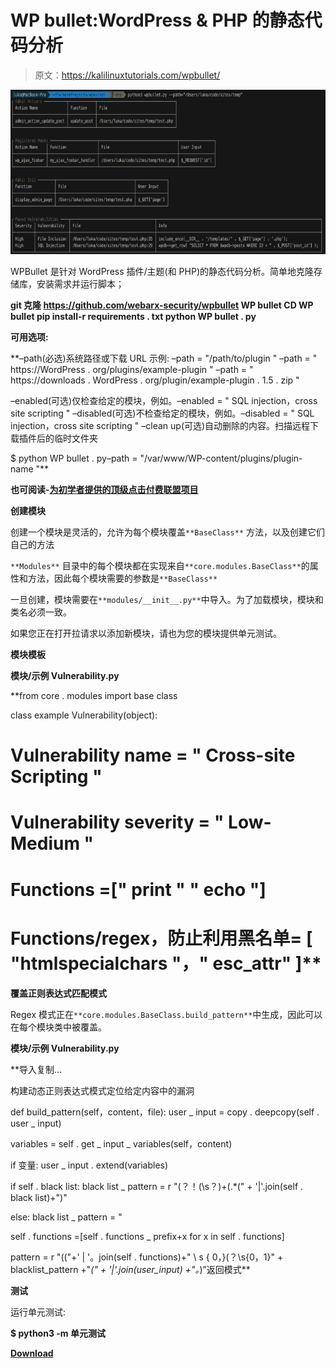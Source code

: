# WP bullet:WordPress & PHP 的静态代码分析

> 原文：<https://kalilinuxtutorials.com/wpbullet/>

[![WPBullet : A Static Code Analysis For WordPress & PHP](img/e8a5fc9f0050e6f8bded978db8dfd0e5.png "WPBullet : A Static Code Analysis For WordPress & PHP")](https://1.bp.blogspot.com/-Ka3MA-y4e_E/XPU6JL3kc6I/AAAAAAAAAnc/6YPndiub24oAceNM2gA_NUuioudY4NtRACLcBGAs/s1600/WPBullet%25281%2529.png)

WPBullet 是针对 WordPress 插件/主题(和 PHP)的静态代码分析。简单地克隆存储库，安装需求并运行脚本；

**git 克隆 https://github.com/webarx-security/wpbullet WP bullet
CD WP bullet
pip install-r requirements . txt
python WP bullet . py**

**可用选项:**

**–path(必选)系统路径或下载 URL
示例:
–path = "/path/to/plugin "
–path = " https://WordPress . org/plugins/example-plugin "
–path = " https://downloads . WordPress . org/plugin/example-plugin . 1.5 . zip "

–enabled(可选)仅检查给定的模块，例如。–enabled = " SQL injection，cross site scripting "
–disabled(可选)不检查给定的模块，例如。–disabled = " SQL injection，cross site scripting "
–clean up(可选)自动删除的内容。扫描远程下载插件后的临时文件夹

$ python WP bullet . py–path = "/var/www/WP-content/plugins/plugin-name "**

**也可阅读-[为初学者提供的顶级点击付费联盟项目](https://kalilinuxtutorials.com/top-paying-pay-per-click-affiliate-programs-for-beginners/)**

**创建模块**

创建一个模块是灵活的，允许为每个模块覆盖`**BaseClass**` 方法，以及创建它们自己的方法

`**Modules**` 目录中的每个模块都在实现来自`**core.modules.BaseClass**`的属性和方法，因此每个模块需要的参数是`**BaseClass**`

一旦创建，模块需要在`**modules/__init__.py**`中导入。为了加载模块，模块和类名必须一致。

如果您正在打开拉请求以添加新模块，请也为您的模块提供单元测试。

**模块模板**

**模块/示例 Vulnerability.py**

**from core . modules import base class

class example Vulnerability(object):

# Vulnerability name = " Cross-site Scripting "
# Vulnerability severity = " Low-Medium "
# Functions =[" print " " echo "]
# Functions/regex，防止利用黑名单= [ "htmlspecialchars "，" esc_attr" ]**

**覆盖正则表达式匹配模式**

Regex 模式正在`**core.modules.BaseClass.build_pattern**`中生成，因此可以在每个模块类中被覆盖。

**模块/示例 Vulnerability.py**

**导入复制…

构建动态正则表达式模式定位给定内容中的漏洞

def build_pattern(self，content，file):
user _ input = copy . deepcopy(self . user _ input)

variables = self . get _ input _ variables(self，content)

if 变量:
user _ input . extend(variables)

if self . black list:
black list _ pattern = r "(？！(\s？)+(.*(" + '|'.join(self . black list)+")"

else:
black list _ pattern = "

self . functions =[self . functions _ prefix+x for x in self . functions]

pattern = r "(("+' | '。join(self . functions)+" \ s { 0，}\(？\s{0，1}" + blacklist_pattern +"*(" + '|'.join(user_input) +"。*)”返回模式**

**测试**

运行单元测试:

**$ python3 -m 单元测试**

[**Download**](https://github.com/webarx-security/wpbullet)